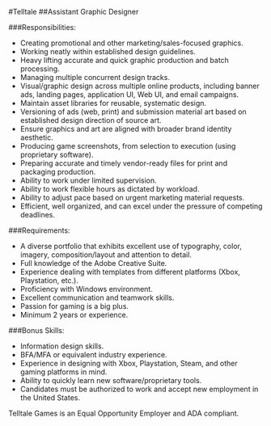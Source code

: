 #Telltale
##Assistant Graphic Designer

###Responsibilities:
* Creating promotional and other marketing/sales-focused graphics.
* Working neatly within established design guidelines.
* Heavy lifting accurate and quick graphic production and batch processing.
* Managing multiple concurrent design tracks.
* Visual/graphic design across multiple online products, including banner ads, landing pages, application UI, Web UI, and email campaigns.
* Maintain asset libraries for reusable, systematic design.
* Versioning of ads (web, print) and submission material art based on established design direction of source art.
* Ensure graphics and art are aligned with broader brand identity aesthetic.
* Producing game screenshots, from selection to execution (using proprietary software).
* Preparing accurate and timely vendor-ready files for print and packaging production.
* Ability to work under limited supervision.
* Ability to work flexible hours as dictated by workload.
* Ability to adjust pace based on urgent marketing material requests.
* Efficient, well organized, and can excel under the pressure of competing deadlines.

###Requirements:
* A diverse portfolio that exhibits excellent use of typography, color, imagery, composition/layout and attention to detail.
* Full knowledge of the Adobe Creative Suite.
* Experience dealing with templates from different platforms (Xbox, Playstation, etc.).
* Proficiency with Windows environment.
* Excellent communication and teamwork skills.
* Passion for gaming is a big plus.
* Minimum 2 years or experience.

###Bonus Skills:
* Information design skills.
* BFA/MFA or equivalent industry experience.
* Experience in designing with Xbox, Playstation, Steam, and other gaming platforms in mind.
* Ability to quickly learn new software/proprietary tools.
* Candidates must be authorized to work and accept new employment in the United States.

Telltale Games is an Equal Opportunity Employer and ADA compliant.